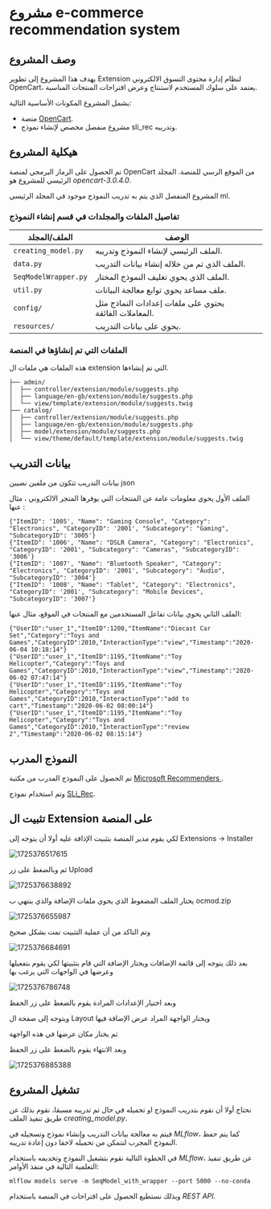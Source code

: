 &#x202b;

# مشروع e-commerce recommendation system

## وصف المشروع

يهدف هذا المشروع إلى تطوير Extension لنظام إدارة محتوى التسوق الالكتروني OpenCart، يعتمد على سلوك المستخدم لاستنتاج وعرض اقتراحات المنتجات المناسبة.

يشمل المشروع المكونات الأساسية التالية:

- منصة [OpenCart](https://www.opencart.com/).
- مشروع منفصل مخصص لإنشاء نموذج sli_rec وتدريبه.

## هيكلية المشروع

تم الحصول على الرماز البرمجي لمنصة OpenCart من الموقع الرسي للمنصة.
المجلد الرئيسي للمشروع هو _opencart-3.0.4.0_.

المشروع المنفصل الذي يتم به تدريب النموذج موجود في المجلد الرئيسي ml.

### تفاصيل الملفات والمجلدات في قسم إنشاء النموذج

| الملف/المجلد         | الوصف                                                  |
| -------------------- | ------------------------------------------------------ |
| `creating_model.py`  | الملف الرئيسي لإنشاء النموذج وتدريبه.                  |
| `data.py`            | الملف الذي تم من خلاله إنشاء بيانات التدريب.           |
| `SeqModelWrapper.py` | الملف الذي يحوي تغليف النموذج المختار.                 |
| `util.py`            | ملف مساعد يحوي توابع معالجة البيانات.                  |
| `config/`            | يحتوي على ملفات إعدادات النماذج مثل المعاملات الفائقة. |
| `resources/`         | يحوي على بيانات التدريب.                               |

### الملفات التي تم إنشاؤها في المنصة

هذه الملفات هي ملفات ال extension التي تم إنشاءها.

```
├── admin/
│  ├── controller/extension/module/suggests.php
│  ├── language/en-gb/extension/module/suggests.php
│  └── view/template/extension/module/suggests.twig
├── catalog/
│  ├── controller/extension/module/suggests.php
│  ├── language/en-gb/extension/module/suggests.php
│  ├── model/extension/module/suggests.php
│  └── view/theme/default/template/extension/module/suggests.twig
```

## بيانات التدريب

بيانات التدريب تتكون من ملفين نصيين json

الملف الأول يحوي معلومات عامة عن المنتجات التي يوفرها المتجر الالكتروني ، مثال عنها :

```
{"ItemID": '1005', "Name": "Gaming Console", "Category": "Electronics", "CategoryID": '2001', "Subcategory": "Gaming", "SubcategoryID": '3005'}
{"ItemID": '1006', "Name": "DSLR Camera", "Category": "Electronics", "CategoryID": '2001', "Subcategory": "Cameras", "SubcategoryID": '3006'}
{"ItemID": '1007', "Name": "Bluetooth Speaker", "Category": "Electronics", "CategoryID": '2001', "Subcategory": "Audio", "SubcategoryID": '3004'}
{"ItemID": '1008', "Name": "Tablet", "Category": "Electronics", "CategoryID": '2001', "Subcategory": "Mobile Devices", "SubcategoryID": '3007'}
```

الملف الثاني يحوي بيانات تفاعل المستخدمين مع المنتجات في الموقع، مثال عنها:

```
{"UserID":"user_1","ItemID":1200,"ItemName":"Diecast Car Set","Category":"Toys and Games","CategoryID":2010,"InteractionType":"view","Timestamp":"2020-06-04 10:18:14"}
{"UserID":"user_1","ItemID":1195,"ItemName":"Toy Helicopter","Category":"Toys and Games","CategoryID":2010,"InteractionType":"view","Timestamp":"2020-06-02 07:47:14"}
{"UserID":"user_1","ItemID":1195,"ItemName":"Toy Helicopter","Category":"Toys and Games","CategoryID":2010,"InteractionType":"add to cart","Timestamp":"2020-06-02 08:00:14"}
{"UserID":"user_1","ItemID":1195,"ItemName":"Toy Helicopter","Category":"Toys and Games","CategoryID":2010,"InteractionType":"review 2","Timestamp":"2020-06-02 08:15:14"}
```

## النموذج المدرب

تم الحصول على النموذج المدرب من مكتبة [Microsoft Recommenders ](https://github.com/recommenders-team/recommenders).

وتم استخدام نموذج [SLi_Rec](https://github.com/recommenders-team/recommenders/blob/main/examples/00_quick_start/sequential_recsys_amazondataset.ipynb).

## تثبيت ال Extension على المنصة

لكي يقوم مدير المنصة بتثبيت الإذافة عليه أولا أن يتوجه إلى
Extensions -> Installer

![1725376517615](image/README/1725376517615.png)

ثم وبالضغط على زر Upload

![1725376638892](image/README/1725376638892.png)

يختار الملف المضغوط الذي يحوي ملفات الإضافة والذي ينتهي ب ocmod.zip

![1725376655987](image/README/1725376655987.png)

وتم التاكد من أن عملية التثبيت تمت بشكل صحيح

![1725376684691](image/README/1725376684691.png)

بعد ذلك يتوجه إلى قائمة الإضافات ويحتار الإضافة التي قام بتثبيتها لكي يقوم بتفعيلها وعرضها في الواجهات التي يرغب بها

![1725376786748](image/README/1725376786748.png)

وبعد اختيار الإعدادات المرادة يقوم بالضغط على زر الحفظ

ويتوجه إلى صفحة ال Layout ويختار الواجهة المراد عرض الإضافة فيها

ثم يختار مكان عرضها في هذه الواجهة

وبعد الانتهاء يقوم بالضغط على زر الحفظ

![1725376885388](image/README/1725376885388.png)

## تشغيل المشروع

نحتاج أولا أن نقوم بتدريب النموذج او تحميله في حال تم تدريبه مسبقا، نقوم بذلك عن طريق تنفيذ الملف _creating_model.py_.

فيتم به معالجة بيانات التدريب وإنشاء نموذج وتسجيله في _MLflow_، كما يتم حفظ النموذج المجرب لنتمكن من تحميله لاحقا دون إعادة تدريبه.

في الخطوة التالية نقوم بتشغيل النموذج وتخديمه باستخدام _MLflow_، عن طريق تنفيذ التعلمية التالية في منفذ الأوامر:

```
mlflow models serve -m SeqModel_with_wrapper --port 5000 --no-conda
```

وبذلك نستطيع الحصول على اقتراحات في المنصة باستخدام _REST API_.

